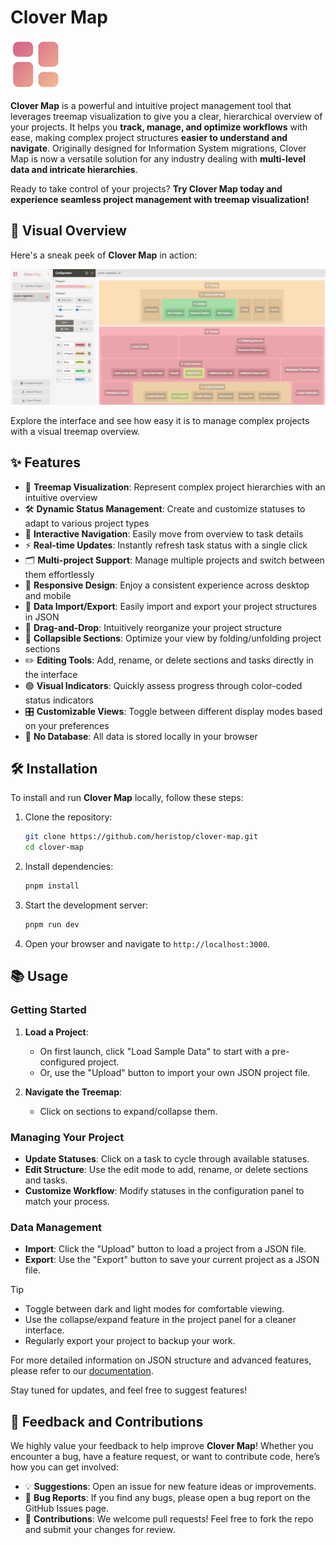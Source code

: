 # Clover Map

![Logo](/public/logo-80x80.png)

**Clover Map** is a powerful and intuitive project management tool that leverages treemap visualization to give you a clear, hierarchical overview of your projects. It helps you **track, manage, and optimize workflows** with ease, making complex project structures **easier to understand and navigate**. Originally designed for Information System migrations, Clover Map is now a versatile solution for any industry dealing with **multi-level data and intricate hierarchies**.

Ready to take control of your projects? **Try Clover Map today and experience seamless project management with treemap visualization!**

## 🎨 Visual Overview

Here's a sneak peek of **Clover Map** in action:

![screenshot](/public/screenshot.jpg?a1)

Explore the interface and see how easy it is to manage complex projects with a visual treemap overview.

## ✨ Features

* 🌳 **Treemap Visualization**: Represent complex project hierarchies with an intuitive overview
* 🛠️ **Dynamic Status Management**: Create and customize statuses to adapt to various project types
* 🔄 **Interactive Navigation**: Easily move from overview to task details
* ⚡ **Real-time Updates**: Instantly refresh task status with a single click
* 🗂️ **Multi-project Support**: Manage multiple projects and switch between them effortlessly
* 📱 **Responsive Design**: Enjoy a consistent experience across desktop and mobile
* 📂 **Data Import/Export**: Easily import and export your project structures in JSON
* 🚀 **Drag-and-Drop**: Intuitively reorganize your project structure
* 📑 **Collapsible Sections**: Optimize your view by folding/unfolding project sections
* ✏️ **Editing Tools**: Add, rename, or delete sections and tasks directly in the interface
* 🟢 **Visual Indicators**: Quickly assess progress through color-coded status indicators
* 🎛️ **Customizable Views**: Toggle between different display modes based on your preferences
* 💾 **No Database**: All data is stored locally in your browser

## 🛠️ Installation

To install and run **Clover Map** locally, follow these steps:

1. Clone the repository:

    ```bash
    git clone https://github.com/heristop/clover-map.git
    cd clover-map
    ```

2. Install dependencies:

    ```bash
    pnpm install
    ```

3. Start the development server:

    ```bash
    pnpm run dev
    ```

4. Open your browser and navigate to `http://localhost:3000`.

## 📚 Usage

### Getting Started

1. **Load a Project**:
   * On first launch, click "Load Sample Data" to start with a pre-configured project.
   * Or, use the "Upload" button to import your own JSON project file.

2. **Navigate the Treemap**:
   * Click on sections to expand/collapse them.

### Managing Your Project

* **Update Statuses**: Click on a task to cycle through available statuses.
* **Edit Structure**: Use the edit mode to add, rename, or delete sections and tasks.
* **Customize Workflow**: Modify statuses in the configuration panel to match your process.

### Data Management

* **Import**: Click the "Upload" button to load a project from a JSON file.
* **Export**: Use the "Export" button to save your current project as a JSON file.

> [!TIP]
>
> * Toggle between dark and light modes for comfortable viewing.
> * Use the collapse/expand feature in the project panel for a cleaner interface.
> * Regularly export your project to backup your work.

For more detailed information on JSON structure and advanced features, please refer to our [documentation](docs/config.md).

Stay tuned for updates, and feel free to suggest features!

## 💬 Feedback and Contributions

We highly value your feedback to help improve **Clover Map**! Whether you encounter a bug, have a feature request, or want to contribute code, here’s how you can get involved:

* 💡 **Suggestions**: Open an issue for new feature ideas or improvements.
* 🐛 **Bug Reports**: If you find any bugs, please open a bug report on the GitHub Issues page.
* 🔧 **Contributions**: We welcome pull requests! Feel free to fork the repo and submit your changes for review.

